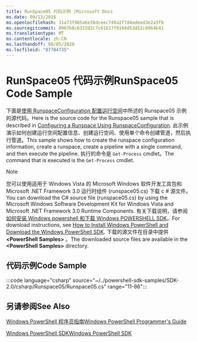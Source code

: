 ```yaml
---
title: RunSpace05 代码示例 |Microsoft Docs
ms.date: 09/13/2016
ms.openlocfilehash: 31a73f965a6e38dceec740a2f7d4adead3e2a3f9
ms.sourcegitcommit: 0907b8c6322d2c7c61b17f8168d53452c8964b41
ms.translationtype: MT
ms.contentlocale: zh-CN
ms.lasthandoff: 08/05/2020
ms.locfileid: "87784735"
---
```

# <a name="runspace05-code-sample"></a><span data-ttu-id="3c27a-102">RunSpace05 代码示例</span><span class="sxs-lookup"><span data-stu-id="3c27a-102">RunSpace05 Code Sample</span></span>

<span data-ttu-id="3c27a-103">下面是[使用 RunspaceConfiguration 配置运行空间](https://msdn.microsoft.com/42681d19-2d05-4975-befd-afb1990e79b2)中所述的 Runspace05 示例的源代码。</span><span class="sxs-lookup"><span data-stu-id="3c27a-103">Here is the source code for the Runspace05 sample that is described in [Configuring a Runspace Using RunspaceConfiguration](https://msdn.microsoft.com/42681d19-2d05-4975-befd-afb1990e79b2).</span></span>
<span data-ttu-id="3c27a-104">此示例演示如何创建运行空间配置信息、创建运行空间、使用单个命令创建管道，然后执行管道。</span><span class="sxs-lookup"><span data-stu-id="3c27a-104">This sample shows how to create the runspace configuration information, create a runspace, create a pipeline with a single command, and then execute the pipeline.</span></span> <span data-ttu-id="3c27a-105">执行的命令是 `Get-Process` cmdlet。</span><span class="sxs-lookup"><span data-stu-id="3c27a-105">The command that is executed is the `Get-Process` cmdlet.</span></span>

> [!NOTE]
> <span data-ttu-id="3c27a-106">您可以使用适用于 Windows Vista 的 Microsoft Windows 软件开发工具包和 Microsoft .NET Framework 3.0 运行时组件 (runspace05.cs) 下载 c # 源文件。</span><span class="sxs-lookup"><span data-stu-id="3c27a-106">You can download the C# source file (runspace05.cs) by using the Microsoft Windows Software Development Kit for Windows Vista and Microsoft .NET Framework 3.0 Runtime Components.</span></span> <span data-ttu-id="3c27a-107">有关下载说明，请参阅[如何安装 Windows powershell 和下载 Windows POWERSHELL SDK](/powershell/scripting/developer/installing-the-windows-powershell-sdk)。</span><span class="sxs-lookup"><span data-stu-id="3c27a-107">For download instructions, see [How to Install Windows PowerShell and Download the Windows PowerShell SDK](/powershell/scripting/developer/installing-the-windows-powershell-sdk).</span></span>
> <span data-ttu-id="3c27a-108">下载的源文件在目录中提供 **\<PowerShell Samples>** 。</span><span class="sxs-lookup"><span data-stu-id="3c27a-108">The downloaded source files are available in the **\<PowerShell Samples>** directory.</span></span>

## <a name="code-sample"></a><span data-ttu-id="3c27a-109">代码示例</span><span class="sxs-lookup"><span data-stu-id="3c27a-109">Code Sample</span></span>

:::code language="csharp" source="~/../powershell-sdk-samples/SDK-2.0/csharp/Runspace05/Runspace05.cs" range="11-86":::

## <a name="see-also"></a><span data-ttu-id="3c27a-110">另请参阅</span><span class="sxs-lookup"><span data-stu-id="3c27a-110">See Also</span></span>

[<span data-ttu-id="3c27a-111">Windows PowerShell 程序员指南</span><span class="sxs-lookup"><span data-stu-id="3c27a-111">Windows PowerShell Programmer's Guide</span></span>](./windows-powershell-programmer-s-guide.md)

[<span data-ttu-id="3c27a-112">Windows PowerShell SDK</span><span class="sxs-lookup"><span data-stu-id="3c27a-112">Windows PowerShell SDK</span></span>](../windows-powershell-reference.md)
